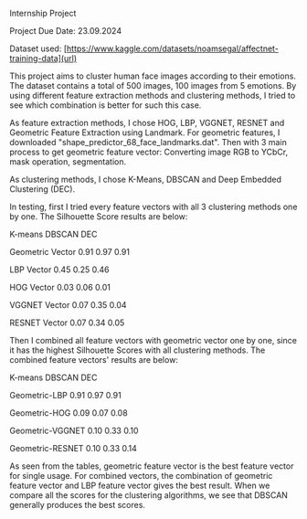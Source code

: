 Internship Project

Project Due Date: 23.09.2024

Dataset used: [https://www.kaggle.com/datasets/noamsegal/affectnet-training-data](url)

This project aims to cluster human face images according to their emotions. The dataset contains a total of 500 images, 100 images from 5 emotions. By using different feature extraction methods and clustering methods, I tried to see which combination is better for such this case.

As feature extraction methods, I chose HOG, LBP, VGGNET, RESNET and Geometric Feature Extraction using Landmark. For geometric features, I downloaded "shape_predictor_68_face_landmarks.dat". Then with 3 main process to get geometric feature vector: Converting image RGB to YCbCr, mask operation, segmentation.

As clustering methods, I chose K-Means, DBSCAN and Deep Embedded Clustering (DEC). 

In testing, first I tried every feature vectors with all 3 clustering methods one by one. The Silhouette Score results are below:

K-means	DBSCAN	DEC

Geometric Vector	0.91	0.97	0.91

LBP Vector	0.45	0.25	0.46

HOG Vector	0.03	0.06	0.01

VGGNET Vector	0.07	0.35	0.04

RESNET Vector	0.07	0.34	0.05

Then I combined all feature vectors with geometric vector one by one, since it has the highest Silhouette Scores with all clustering methods. The combined feature vectors' results are below:

K-means	DBSCAN	DEC

Geometric-LBP	0.91	0.97	0.91

Geometric-HOG	0.09	0.07	0.08

Geometric-VGGNET	0.10	0.33	0.10

Geometric-RESNET	0.10	0.33	0.14

As seen from the tables, geometric feature vector is the best feature vector for single usage. For combined vectors, the combination of geometric feature vector and LBP feature vector gives the best result. When we compare all the scores for the clustering algorithms, we see that DBSCAN generally produces the best scores.



